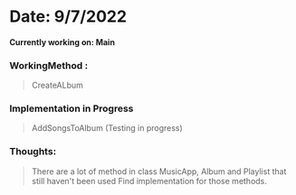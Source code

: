 # Date: 9/7/2022
#### Currently working on: Main
### WorkingMethod :
>  CreateALbum
### Implementation in Progress
> AddSongsToAlbum
> (Testing in progress)
### Thoughts:
> There are a lot of method in class MusicApp, Album and Playlist that still haven't been used
> Find implementation for those methods.

